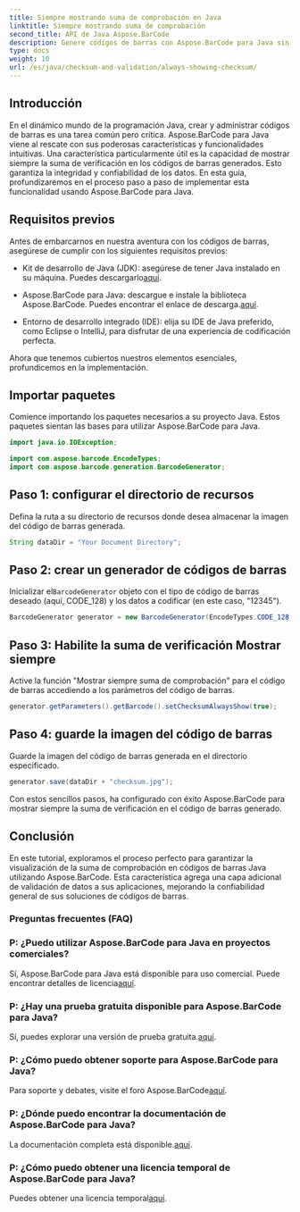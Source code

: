 ```yaml
---
title: Siempre mostrando suma de comprobación en Java
linktitle: Siempre mostrando suma de comprobación
second_title: API de Java Aspose.BarCode
description: Genere códigos de barras con Aspose.BarCode para Java sin esfuerzo. Aprenda cómo mostrar siempre sumas de verificación para mejorar la integridad de los datos en esta guía paso a paso.
type: docs
weight: 10
url: /es/java/checksum-and-validation/always-showing-checksum/
---
```


## Introducción

En el dinámico mundo de la programación Java, crear y administrar códigos de barras es una tarea común pero crítica. Aspose.BarCode para Java viene al rescate con sus poderosas características y funcionalidades intuitivas. Una característica particularmente útil es la capacidad de mostrar siempre la suma de verificación en los códigos de barras generados. Esto garantiza la integridad y confiabilidad de los datos. En esta guía, profundizaremos en el proceso paso a paso de implementar esta funcionalidad usando Aspose.BarCode para Java.

## Requisitos previos

Antes de embarcarnos en nuestra aventura con los códigos de barras, asegúrese de cumplir con los siguientes requisitos previos:

-  Kit de desarrollo de Java (JDK): asegúrese de tener Java instalado en su máquina. Puedes descargarlo[aquí](https://www.oracle.com/java/technologies/javase-downloads.html).

- Aspose.BarCode para Java: descargue e instale la biblioteca Aspose.BarCode. Puedes encontrar el enlace de descarga.[aquí](https://releases.aspose.com/barcode/java/).

- Entorno de desarrollo integrado (IDE): elija su IDE de Java preferido, como Eclipse o IntelliJ, para disfrutar de una experiencia de codificación perfecta.

Ahora que tenemos cubiertos nuestros elementos esenciales, profundicemos en la implementación.

## Importar paquetes

Comience importando los paquetes necesarios a su proyecto Java. Estos paquetes sientan las bases para utilizar Aspose.BarCode para Java.

```java
import java.io.IOException;

import com.aspose.barcode.EncodeTypes;
import com.aspose.barcode.generation.BarcodeGenerator;
```

## Paso 1: configurar el directorio de recursos

Defina la ruta a su directorio de recursos donde desea almacenar la imagen del código de barras generada.

```java
String dataDir = "Your Document Directory";
```

## Paso 2: crear un generador de códigos de barras

 Inicializar el`BarcodeGenerator` objeto con el tipo de código de barras deseado (aquí, CODE_128) y los datos a codificar (en este caso, "12345").

```java
BarcodeGenerator generator = new BarcodeGenerator(EncodeTypes.CODE_128, "12345");
```

## Paso 3: Habilite la suma de verificación Mostrar siempre

Active la función "Mostrar siempre suma de comprobación" para el código de barras accediendo a los parámetros del código de barras.

```java
generator.getParameters().getBarcode().setChecksumAlwaysShow(true);
```

## Paso 4: guarde la imagen del código de barras

Guarde la imagen del código de barras generada en el directorio especificado.

```java
generator.save(dataDir + "checksum.jpg");
```

Con estos sencillos pasos, ha configurado con éxito Aspose.BarCode para mostrar siempre la suma de verificación en el código de barras generado.

## Conclusión

En este tutorial, exploramos el proceso perfecto para garantizar la visualización de la suma de comprobación en códigos de barras Java utilizando Aspose.BarCode. Esta característica agrega una capa adicional de validación de datos a sus aplicaciones, mejorando la confiabilidad general de sus soluciones de códigos de barras.

### Preguntas frecuentes (FAQ)

### P: ¿Puedo utilizar Aspose.BarCode para Java en proyectos comerciales?
 Sí, Aspose.BarCode para Java está disponible para uso comercial. Puede encontrar detalles de licencia[aquí](https://purchase.aspose.com/buy).

### P: ¿Hay una prueba gratuita disponible para Aspose.BarCode para Java?
 Sí, puedes explorar una versión de prueba gratuita.[aquí](https://releases.aspose.com/).

### P: ¿Cómo puedo obtener soporte para Aspose.BarCode para Java?
 Para soporte y debates, visite el foro Aspose.BarCode[aquí](https://forum.aspose.com/c/barcode/13).

### P: ¿Dónde puedo encontrar la documentación de Aspose.BarCode para Java?
 La documentación completa está disponible.[aquí](https://reference.aspose.com/barcode/java/).

### P: ¿Cómo puedo obtener una licencia temporal de Aspose.BarCode para Java?
 Puedes obtener una licencia temporal[aquí](https://purchase.aspose.com/temporary-license/).


